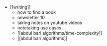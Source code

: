 - [[writing]]
	- how to find a book
	- newsletter 10
	- taking notes on youtube videos
	- notetaking use cases
	- [[abdul bari algorithms/time-complexity]]
	- [[abdul bari algorithms]]